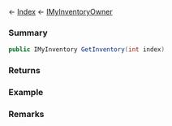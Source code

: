 ← [Index](Api-Index) ← [IMyInventoryOwner](VRage.Game.ModAPI.Ingame.IMyInventoryOwner)

### Summary

```csharp
public IMyInventory GetInventory(int index)
```

### Returns

### Example

### Remarks

